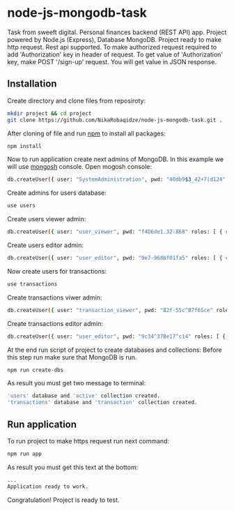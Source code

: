 # node-js-mongodb-task
Task from sweeft digital. Personal finances backend (REST API) app. Project powered by Node.js (Express), Database MongoDB. 
Project ready to make http request. Rest api supported. To make authorized request required to add 'Authorization' key in header of request.
To get value of 'Authorization' key, make POST '/sign-up' request. You will get value in JSON response. 

## Installation
Create directory and clone files from reposiroty:

```bash
mkdir project && cd project
git clone https://github.com/NikaRobaqidze/node-js-mongodb-task.git .
```

After cloning of file and run [npm](https://nodejs.org/en/download) to install all packages:

```bash
npm install
```

Now to run application create next admins of MongoDB. In this example we will use [mongosh](https://www.mongodb.com/docs/manual/installation/) console. Open mogosh console:

```bash
db.createUser({ user: "SystemAdministration", pwd: "40db9$3_42+7|d124" roles: [ { role: 'dbAdmin', db: 'test' }, { role: 'dbAdmin', db: 'admin' }, { role: 'dbAdmin', db: 'users' }, { role: 'dbAdmin', db: 'transactions' }]})
```

Create admins for users database:

```bash
use users
```

Create users viewer admin:

```bash
db.createUser({ user: "user_viewer", pwd: "f4D6de1.32-868" roles: [ { role: 'read', db: 'users' } ]})
```

Create users editor admin:

```bash
db.createUser({ user: "user_editor", pwd: "9e7-968bf01fa5" roles: [ { role: 'readWrite', db: 'users' } ]})
```

Now create users for transactions:

```bash
use transactions
```

Create transactions viwer admin:

```bash
db.createUser({ user: "transaction_viewer", pwd: "82f-55c^87f6Sce" roles: [ { role: 'read', db: 'transactions' } ]})
```

Create transactions editor admin:

```bash
db.createUser({ user: "user_editor", pwd: "9c34^37Be17^c14" roles: [ { role: 'readWrite', db: 'transactions' } ]})
```

At the end run script of project to create databases and collections:
Before this step run make sure that MongoDB is run.

```bash
npm run create-dbs
```

As result you must get two message to terminal:
```bash
'users' database and 'active' collection created.
'transactions' database and 'transaction' collection created.
```

## Run application

To run project to make https request run next command:

```bash
npm run app
```

As result you must get this text at the bottom:

```bash
...
Application ready to work.
```

Congratulation! Project is ready to test.
